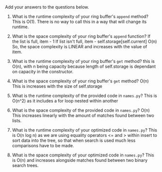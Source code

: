 Add your answers to the questions below.

1. What is the runtime complexity of your ring buffer's `append` method?
This is O(1). There is no way to call this in a way that will change its runtime.

2. What is the space complexity of your ring buffer's `append` function?
If the list is full, item - 1
If list isn't full, item - self.storage[self.current]
O(n) So, the space complexity is LINEAR and increases with the value of item.

3. What is the runtime complexity of your ring buffer's `get` method?
this is O(n), with n being capacity because length of self.storage is dependant on capacity in the constructor.

4. What is the space complexity of your ring buffer's `get` method?
O(n) This is increases with the size of self.storage

5. What is the runtime complexity of the provided code in `names.py`?
This is O(n^2) as it includes a for loop nested within another

6. What is the space complexity of the provided code in `names.py`?
O(n) This increases linearly with the amount of matches found between two lists.

7. What is the runtime complexity of your optimized code in `names.py`?
This is O(n log n) as we are using equality operators <= and > within insert to sort data into the tree, so that when search is used much less comparisons have to be made.

8. What is the space complexity of your optimized code in `names.py`?
This is O(n) and increases alongside matches found between two binary search trees.